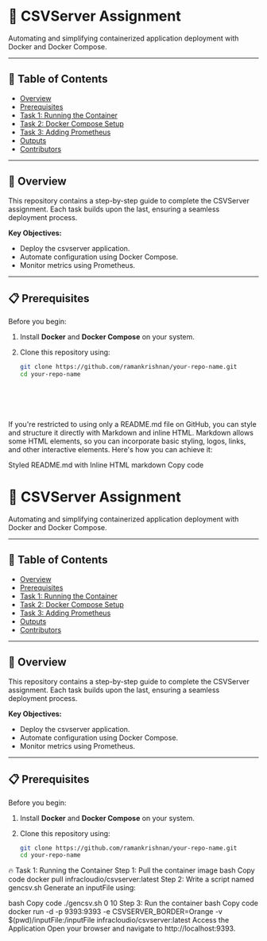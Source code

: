 # 🚀 CSVServer Assignment

Automating and simplifying containerized application deployment with Docker and Docker Compose.

---

## 📝 Table of Contents

- [Overview](#overview)
- [Prerequisites](#prerequisites)
- [Task 1: Running the Container](#task-1-running-the-container)
- [Task 2: Docker Compose Setup](#task-2-docker-compose-setup)
- [Task 3: Adding Prometheus](#task-3-adding-prometheus)
- [Outputs](#outputs)
- [Contributors](#contributors)

---

## 🌟 Overview

This repository contains a step-by-step guide to complete the CSVServer assignment. Each task builds upon the last, ensuring a seamless deployment process.

**Key Objectives:**
- Deploy the csvserver application.
- Automate configuration using Docker Compose.
- Monitor metrics using Prometheus.

---

## 📋 Prerequisites

Before you begin:

1. Install **Docker** and **Docker Compose** on your system.
2. Clone this repository using:

   ```bash
   git clone https://github.com/ramankrishnan/your-repo-name.git
   cd your-repo-name







If you're restricted to using only a README.md file on GitHub, you can style and structure it directly with Markdown and inline HTML. Markdown allows some HTML elements, so you can incorporate basic styling, logos, links, and other interactive elements. Here's how you can achieve it:

Styled README.md with Inline HTML
markdown
Copy code
# 🚀 CSVServer Assignment

Automating and simplifying containerized application deployment with Docker and Docker Compose.

---

## 📝 Table of Contents

- [Overview](#overview)
- [Prerequisites](#prerequisites)
- [Task 1: Running the Container](#task-1-running-the-container)
- [Task 2: Docker Compose Setup](#task-2-docker-compose-setup)
- [Task 3: Adding Prometheus](#task-3-adding-prometheus)
- [Outputs](#outputs)
- [Contributors](#contributors)

---

## 🌟 Overview

This repository contains a step-by-step guide to complete the CSVServer assignment. Each task builds upon the last, ensuring a seamless deployment process.

**Key Objectives:**
- Deploy the csvserver application.
- Automate configuration using Docker Compose.
- Monitor metrics using Prometheus.

---

## 📋 Prerequisites

Before you begin:

1. Install **Docker** and **Docker Compose** on your system.
2. Clone this repository using:

   ```bash
   git clone https://github.com/ramankrishnan/your-repo-name.git
   cd your-repo-name
🔥 Task 1: Running the Container
Step 1: Pull the container image
bash
Copy code
docker pull infracloudio/csvserver:latest
Step 2: Write a script named gencsv.sh
Generate an inputFile using:

bash
Copy code
./gencsv.sh 0 10
Step 3: Run the container
bash
Copy code
docker run -d -p 9393:9393 -e CSVSERVER_BORDER=Orange -v $(pwd)/inputFile:/inputFile infracloudio/csvserver:latest
Access the Application
Open your browser and navigate to http://localhost:9393.

